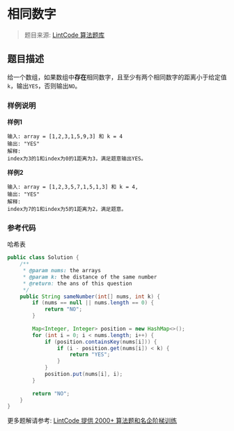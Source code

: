 # 相同数字
 > 题目来源: [LintCode 算法题库](https://www.lintcode.com/problem/same-number/?utm_source=sc-github-wzz)
 ## 题目描述
 给一个数组，如果数组中**存在**相同数字，且至少有两个相同数字的距离小于给定值`k`，输出`YES`，否则输出`NO`。
 ### 样例说明
 **样例1**

```
输入: array = [1,2,3,1,5,9,3] 和 k = 4
输出: "YES"
解释:
index为3的1和index为0的1距离为3，满足题意输出YES。
```

**样例2**

```
输入: array = [1,2,3,5,7,1,5,1,3] 和 k = 4,
输出: "YES"
解释:
index为7的1和index为5的1距离为2，满足题意。
```
 ### 参考代码
 哈希表
```java
public class Solution {
    /**
     * @param nums: the arrays
     * @param k: the distance of the same number
     * @return: the ans of this question
     */
    public String sameNumber(int[] nums, int k) {
        if (nums == null || nums.length == 0) {
            return "NO";
        }
        
        Map<Integer, Integer> position = new HashMap<>();
        for (int i = 0; i < nums.length; i++) {
            if (position.containsKey(nums[i])) {
                if (i - position.get(nums[i]) < k) {
                    return "YES";
                }
            } 
            position.put(nums[i], i);
        }
        
        return "NO";
    }
}
```
 更多题解请参考: [LintCode 提供 2000+ 算法题和名企阶梯训练](https://www.lintcode.com/problem/?utm_source=sc-github-wzz)